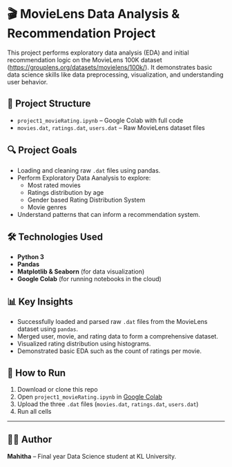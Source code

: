 # 🎬 MovieLens Data Analysis & Recommendation Project

This project performs exploratory data analysis (EDA) and initial recommendation logic on the MovieLens 100K dataset (https://grouplens.org/datasets/movielens/100k/). It demonstrates basic data science skills like data preprocessing, visualization, and understanding user behavior.

## 📁 Project Structure
- `project1_movieRating.ipynb` – Google Colab with full code
- `movies.dat`, `ratings.dat`, `users.dat` – Raw MovieLens dataset files

## 🔍 Project Goals
- Loading and cleaning raw `.dat` files using pandas.
- Perform Exploratory Data Aanalysis to explore:
  - Most rated movies
  - Ratings distribution by age
  - Gender based Rating Distribution System
  - Movie genres
- Understand patterns that can inform a recommendation system.


## 🛠️ Technologies Used
- **Python 3**
- **Pandas**
- **Matplotlib & Seaborn** (for data visualization)
- **Google Colab** (for running notebooks in the cloud)


## 📊 Key Insights
- Successfully loaded and parsed raw `.dat` files from the MovieLens dataset using `pandas`.
- Merged user, movie, and rating data to form a comprehensive dataset.
- Visualized rating distribution using histograms.
- Demonstrated basic EDA such as the count of ratings per movie.

## 📌 How to Run

1. Download or clone this repo
2. Open `project1_movieRating.ipynb` in [Google Colab](https://colab.research.google.com/)
3. Upload the three `.dat` files (`movies.dat`, `ratings.dat`, `users.dat`)
4. Run all cells

---

## 🙋‍♀️ Author

**Mahitha** – Final year Data Science student at KL University.  
